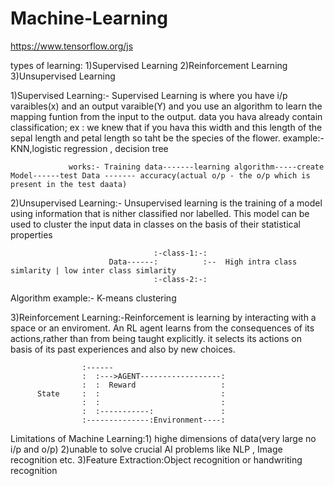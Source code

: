 # Machine-Learning

https://www.tensorflow.org/js


types of learning:
1)Supervised Learning
2)Reinforcement Learning
3)Unsupervised Learning

1)Supervised Learning:-  Supervised Learning is where you have i/p varaibles(x) and an output varaible(Y) and you use an algorithm 
                        to learn the mapping funtion from the input to the output.
                        data you hava already contain classification;
                        ex : we knew that if you hava this width and this length of the sepal length and petal length so taht be the species of the flower.
example:- KNN,logistic regression , decision tree

                 works:- Training data-------learning algorithm-----create Model------test Data ------- accuracy(actual o/p - the o/p which is present in the test daata)
                 
                 
 
 2)Unsupervised Learning:- Unsupervised learning is the training of a model using information that is nither classified nor labelled.
                          This model can be used to cluster the input data in classes on the basis of their statistical properties
                          
                          
                                    :-class-1:-:
                          Data------:          :--  High intra class simlarity | low inter class simlarity
                                    :-class-2:-:
                                    

Algorithm example:- K-means clustering






3)Reinforcement Learning:-Reinforcement is learning by interacting with a space or an enviroment.
                          An RL agent learns from the consequences of its actions,rather than from being taught explicitly.
                          it selects its actions on basis of its past experiences and also by new choices.
                          
                    :------     
                    :  :--->AGENT------------------:
                    :  :  Reward                   :
          State     :  :                           :
                    :  :                           :
                    :  :-----------:               :
                    :--------------:Environment----:               
                          
                          
                          
                          
  
  Limitations of Machine Learning:1) highe dimensions of data(very large no i/p and o/p)
                                  2)unable to solve crucial AI problems like NLP , Image recognition etc.
                                  3)Feature Extraction:Object recognition or handwriting recognition
 
 
 
                          
                          
                          
                          
